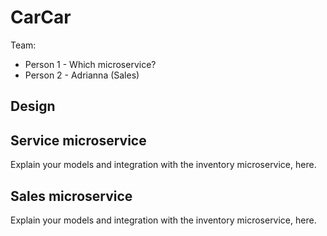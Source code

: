 # CarCar

Team:

- Person 1 - Which microservice?
- Person 2 - Adrianna (Sales)

## Design

## Service microservice

Explain your models and integration with the inventory
microservice, here.

## Sales microservice

Explain your models and integration with the inventory
microservice, here.
